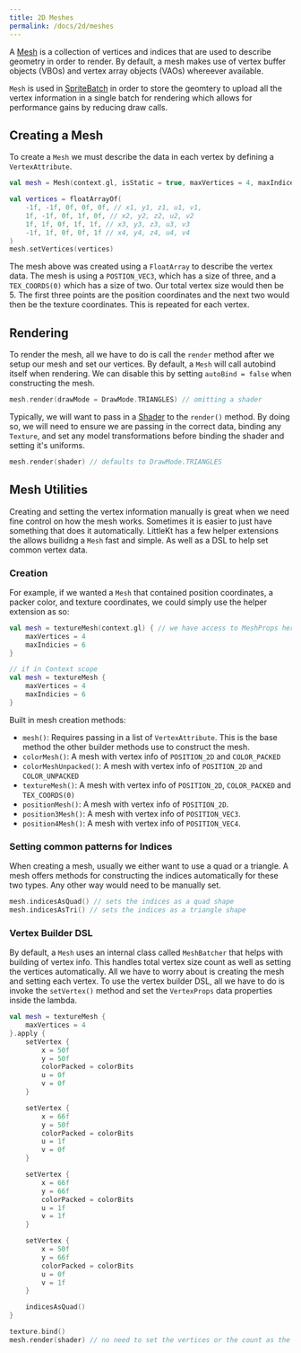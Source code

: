 ```yaml
---
title: 2D Meshes
permalink: /docs/2d/meshes
---
```


A [Mesh](https://github.com/littlektframework/littlekt/blob/master/core/src/commonMain/kotlin/com/lehaine/littlekt/graphics/Mesh.kt) is a collection of vertices and indices that are used to describe geometry in order to render. By default, a mesh makes use of vertex buffer objects (VBOs) and vertex array objects (VAOs) whereever available. 

`Mesh` is used in [SpriteBatch](/docs/2d/spritebatch) in order to store the geomtery to upload all the vertex information in a single batch for rendering which allows for performance gains by reducing draw calls.

## Creating a Mesh

To create a `Mesh` we must describe the data in each vertex by defining a `VertexAttribute`. 

```kotlin
val mesh = Mesh(context.gl, isStatic = true, maxVertices = 4, maxIndices = 0, useBatcher = false, attributes = listOf(VertexAttribute.POSITION_VEC3 VertexAttribute.TEX_COORDS(0)))

val vertices = floatArrayOf(
    -1f, -1f, 0f, 0f, 0f, // x1, y1, z1, u1, v1,
    1f, -1f, 0f, 1f, 0f, // x2, y2, z2, u2, v2
    1f, 1f, 0f, 1f, 1f, // x3, y3, z3, u3, v3
    -1f, 1f, 0f, 0f, 1f // x4, y4, z4, u4, v4
)
mesh.setVertices(vertices)
```

The mesh above was created using a `FloatArray` to describe the vertex data. The mesh is using a `POSTION_VEC3`, which has a size of three, and a `TEX_COORDS(0)` which has a size of two. Our total vertex size would then be 5. The first three points are the position coordinates and the next two would then be the texture coordinates. This is repeated for each vertex.

## Rendering

To render the mesh, all we have to do is call the `render` method after we setup our mesh and set our vertices. By default, a `Mesh` will call autobind itself when rendering. We can disable this by setting `autoBind = false` when constructing the mesh.

```kotlin
mesh.render(drawMode = DrawMode.TRIANGLES) // omitting a shader
```

Typically, we will want to pass in a [Shader](/docs/shading/shaders) to the `render()` method. By doing so, we will need to ensure we are passing in the correct data, binding any `Texture`, and set any model transformations before binding the shader and setting it's uniforms.

```kotlin
mesh.render(shader) // defaults to DrawMode.TRIANGLES
```


## Mesh Utilities

Creating and setting the vertex information manually is great when we need fine control on how the mesh works. Sometimes it is easier to just have something that does it automatically. LittleKt has a few helper extensions the allows builidng a `Mesh` fast and simple. As well as a DSL to help set common vertex data.

### Creation

For example, if we wanted a `Mesh` that contained position coordinates, a packer color, and texture coordinates, we could simply use the helper extension as so:

```kotlin
val mesh = textureMesh(context.gl) { // we have access to MeshProps here which is used to construct a Mesh
    maxVertices = 4
    maxIndicies = 6
}

// if in Context scope
val mesh = textureMesh {
    maxVertices = 4
    maxIndicies = 6
}
```

Built in mesh creation methods:

* `mesh()`: Requires passing in a list of `VertexAttribute`. This is the base method the other builder methods use to construct the mesh.
* `colorMesh()`: A mesh with vertex info of `POSITION_2D` and `COLOR_PACKED`
* `colorMeshUnpacked()`: A mesh with vertex info of `POSITION_2D` and `COLOR_UNPACKED`
* `textureMesh()`: A mesh with vertex info of `POSITION_2D`, `COLOR_PACKED` and `TEX_COORDS(0)`
* `positionMesh()`: A mesh with vertex info of `POSITION_2D`.
* `position3Mesh()`: A mesh with vertex info of `POSITION_VEC3`.
* `position4Mesh()`: A mesh with vertex info of `POSITION_VEC4`.

### Setting common patterns for Indices

When creating a mesh, usually we either want to use a quad or a triangle. A mesh offers methods for constructing the indices automatically for these two types. Any other way would need to be manually set.

```kotlin
mesh.indicesAsQuad() // sets the indices as a quad shape
mesh.indicesAsTri() // sets the indices as a triangle shape
```


### Vertex Builder DSL

By default, a `Mesh` uses an internal class called `MeshBatcher` that helps with building of vertex info. This handles total vertex size count as well as setting the vertices automatically. All we have to worry about is creating the mesh and setting each vertex. To use the vertex builder DSL, all we have to do is invoke the `setVertex()` method and set the `VertexProps` data properties inside the lambda.

```kotlin
val mesh = textureMesh {
    maxVertices = 4
}.apply {
    setVertex {
        x = 50f
        y = 50f
        colorPacked = colorBits
        u = 0f
        v = 0f
    }

    setVertex {
        x = 66f
        y = 50f
        colorPacked = colorBits
        u = 1f
        v = 0f
    }

    setVertex {
        x = 66f
        y = 66f
        colorPacked = colorBits
        u = 1f
        v = 1f
    }

    setVertex {
        x = 50f
        y = 66f
        colorPacked = colorBits
        u = 0f
        v = 1f
    }

    indicesAsQuad()
}

texture.bind()
mesh.render(shader) // no need to set the vertices or the count as the mesh batcher handles it automatically!
```
